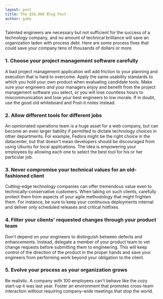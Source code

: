 ```yaml
---
layout: post
title: The $50,000 Blog Post
author: gabe
---
```

Talented engineers are necessary but not sufficient for the success of a technology company, and no amount of technical brilliance will save an organization laden with process debt.  Here are some process fixes that could save your company tens of thousands of dollars or more.


### 1.  Choose your project management software carefully

A bad project management application will add friction to your planning and execution that is hard to overcome.  Apply the same usability standards to which you hold your own product when evaluating candidate tools.  Make sure your engineers _and_ your managers enjoy and benefit from the project management software you select, or you will lose countless hours to miscommunication and lose your best engineers to low morale.  If in doubt, use the good old whiteboard and Post-it notes instead.

### 2.  Allow different tools for different jobs

An opinionated operations team is a huge asset for a web company, but can become an even larger liability if permitted to dictate technology choices in other departments.  For example, Fedora might be the right choice in the datacenter, but that doesn't mean developers should be discouraged from using Ubuntu for local applications.  The idea is empowering your employees by allowing each one to select the best tool for his or her particular job.

### 3.  Never compromise your technical values for an old-fashioned client

Cutting-edge technology companies can offer tremendous value even to technically-conservative customers.  When taking on such clients, carefully protect them from aspects of your agile methodology that might frighten them.  For instance, be sure to keep your continuous deployments internal and deliver only scheduled releases and critical hotfixes.

### 4.  Filter your clients' requested changes through your product team

Don't depend on your engineers to distinguish between defects and enhancements.  Instead, delegate a member of your product team to vet change requests before submitting them to engineering.  This will keep control of the direction of the product in the proper hands and save your engineers from performing work beyond your obligation to the client.

### 5.  Evolve your process as your organization grows

Be realistic.  A company with 100 employees can't behave like the cozy start-up it was last year.  Foster an environment that promotes cross-team interaction without requiring company-wide meetings that stop the world.
